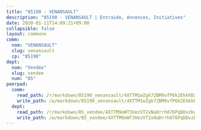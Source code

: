 ```yaml
---
title: "85190 - VENANSAULT"
description: "85190 - VENANSAULT | Entraide, Annonces, Initiatives"
date: 2020-01-11T14:09:21+09:00
collapsible: false
layout: commune
comm:
  nom: "VENANSAULT"
  slug: venansault
  cp: "85190"
dept:
  nom: "Vendée"
  slug: vendee
  num: "85"
peerpad:
  comm:
    read_path: /r/markdown/85190_venansault/4XTTM1wZgk7ZBM9vfP6k2EkkhDxVtXTV9a1858811CcUNN4MM
    write_path: /w/markdown/85190_venansault/4XTTM1wZgk7ZBM9vfP6k2EkkhDxVtXTV9a1858811CcUNN4MM-K3TgTvgaJzYrqYf1REQvQVevuKyS8iBHqfywiyAd88rghi1Jn66N7CZhQ5pLUoMggVyCLAyYzFNsgtAdKV3v5chqunt2HQUCWTd5YtC1uWRvTteMbyAFusTQiybHqy4tBrmJenNK
  dept:
    read_path: /r/markdown/85_vendee/4XTTM9oWT3UezVT2xNaDrrh876PqDDvzbaovSPP6P6ha63Ezk
    write_path: /w/markdown/85_vendee/4XTTM9oWT3UezVT2xNaDrrh876PqDDvzbaovSPP6P6ha63Ezk-K3TgTz4T2Ao5CxcmNgKRpi6DXEbSZWgvvZNdT7V4KiJycR1vvtGLxg5iYYYKajishdNzKNazAywn7vjwqtQs859ALiENaqFJQsULDwd4rYqVPy8n3JbNCeuPxinCnetCgcSuCcyv
---
```


